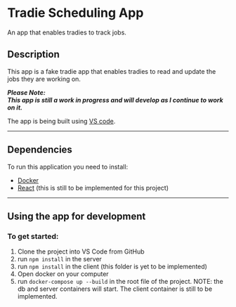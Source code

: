 # Tradie Scheduling App

An app that enables tradies to track jobs.

## Description

This app is a fake tradie app that enables tradies to read and update the jobs they are working on.

**_Please Note:  
This app is still a work in progress and will develop as I continue to work on it._**

The app is being built using [VS code](https://code.visualstudio.com/).

---

## Dependencies

To run this application you need to install:

- [Docker](https://www.docker.com/)
- [React](https://reactjs.org/) (this is still to be implemented for this project)

---

## Using the app for development

### To get started:

1. Clone the project into VS Code from GitHub
2. run `npm install` in the server
3. run `npm install` in the client (this folder is yet to be implemented)
4. Open docker on your computer
5. run `docker-compose up --build` in the root file of the project. NOTE: the db and server containers will start. The client container is still to be implemented.
